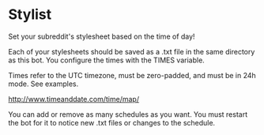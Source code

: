 Stylist
==========

Set your subreddit's stylesheet based on the time of day!

Each of your stylesheets should be saved as a .txt file in the same directory as this bot. You configure the times with the TIMES variable.

Times refer to the UTC timezone, must be zero-padded, and must be in 24h mode. See examples.

http://www.timeanddate.com/time/map/

You can add or remove as many schedules as you want. You must restart the bot for it to notice new .txt files or changes to the schedule.